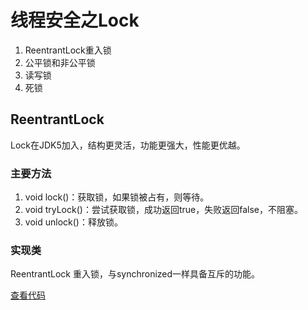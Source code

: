 # 线程安全之Lock

1. ReentrantLock重入锁
2. 公平锁和非公平锁
3. 读写锁
4. 死锁

## ReentrantLock

Lock在JDK5加入，结构更灵活，功能更强大，性能更优越。

### 主要方法
1. void lock()：获取锁，如果锁被占有，则等待。
2. void tryLock()：尝试获取锁，成功返回true，失败返回false，不阻塞。
3. void unlock()：释放锁。


### 实现类
ReentrantLock 重入锁，与synchronized一样具备互斥的功能。

[查看代码](code/Lock.java)

